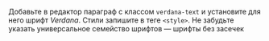 Добавьте в редактор параграф с классом `verdana-text` и установите для него шрифт _Verdana_. Стили запишите в теге `<style>`. Не забудьте указать универсальное семейство шрифтов — шрифты без засечек
